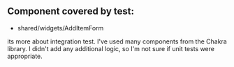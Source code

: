 ## Component covered by test:

- shared/widgets/AddItemForm

its more about integration test.
I've used many components from the Chakra library. 
I didn't add any additional logic, so I'm not sure 
if unit tests were appropriate.